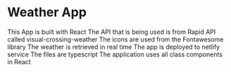 #  Weather App

This App is built with React
The API that is being used is from Rapid API called visual-crossing-weather
The icons are used from the Fontawesome library
The weather is retrieved in real time
The app is deployed to netlify service
The files are typescript
The application uses all class components in React


